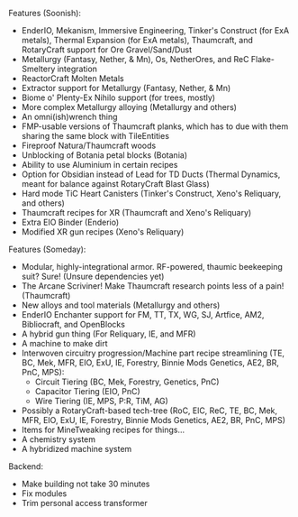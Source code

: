 Features (Soonish):
* EnderIO, Mekanism, Immersive Engineering, Tinker's Construct (for ExA metals), Thermal Expansion (for ExA metals), Thaumcraft, and RotaryCraft support for Ore Gravel/Sand/Dust
* Metallurgy (Fantasy, Nether, & Mn), Os, NetherOres, and ReC Flake-Smeltery integration
* ReactorCraft Molten Metals
* Extractor support for Metallurgy (Fantasy, Nether, & Mn)
* Biome o' Plenty-Ex Nihilo support (for trees, mostly)
* More complex Metallurgy alloying (Metallurgy and others)
* An omni(ish)wrench thing
* FMP-usable versions of Thaumcraft planks, which has to due with them sharing the same block with TileEntities
* Fireproof Natura/Thaumcraft woods
* Unblocking of Botania petal blocks (Botania)
* Ability to use Aluminium in certain recipes
* Option for Obsidian instead of Lead for TD Ducts (Thermal Dynamics, meant for balance against RotaryCraft Blast Glass)
* Hard mode TiC Heart Canisters (Tinker's Construct, Xeno's Reliquary, and others)
* Thaumcraft recipes for XR (Thaumcraft and Xeno's Reliquary)
* Extra EIO Binder (Enderio)
* Modified XR gun recipes (Xeno's Reliquary)

Features (Someday):
* Modular, highly-integrational armor. RF-powered, thaumic beekeeping suit? Sure! (Unsure dependencies yet)
* The Arcane Scriviner! Make Thaumcraft research points less of a pain! (Thaumcraft)
* New alloys and tool materials (Metallurgy and others)
* EnderIO Enchanter support for FM, TT, TX, WG, SJ, Artfice, AM2, Bibliocraft, and OpenBlocks
* A hybrid gun thing (For Reliquary, IE, and MFR)
* A machine to make dirt
* Interwoven circuitry progression/Machine part recipe streamlining (TE, BC, Mek, MFR, EIO, ExU, IE, Forestry, Binnie Mods Genetics, AE2, BR, PnC, MPS):
	* Circuit Tiering (BC, Mek, Forestry, Genetics, PnC)
	* Capacitor Tiering (EIO, PnC)
	* Wire Tiering (IE, MPS, P:R, TiM, AG)
* Possibly a RotaryCraft-based tech-tree (RoC, ElC, ReC, TE, BC, Mek, MFR, EIO, ExU, IE, Forestry, Binnie Mods Genetics, AE2, BR, PnC, MPS)
* Items for MineTweaking recipes for things...
* A chemistry system
* A hybridized machine system

Backend:
* Make building not take 30 minutes
* Fix modules
* Trim personal access transformer
